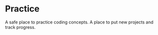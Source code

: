 # Practice
A safe place to practice coding concepts.
A place to put new projects and track progress.
